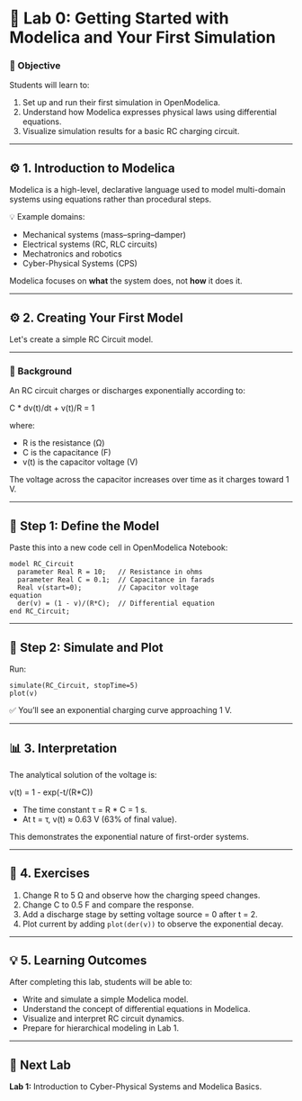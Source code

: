 # 🧩 Lab 0: Getting Started with Modelica and Your First Simulation

### 🎯 Objective
Students will learn to:
1. Set up and run their first simulation in OpenModelica.
2. Understand how Modelica expresses physical laws using differential equations.
3. Visualize simulation results for a basic RC charging circuit.

---

## ⚙️ 1. Introduction to Modelica
Modelica is a high-level, declarative language used to model multi-domain systems using equations rather than procedural steps.

💡 Example domains:
- Mechanical systems (mass–spring–damper)
- Electrical systems (RC, RLC circuits)
- Mechatronics and robotics
- Cyber-Physical Systems (CPS)

Modelica focuses on **what** the system does, not **how** it does it.

---

## ⚙️ 2. Creating Your First Model

Let's create a simple RC Circuit model.

---

### 🧠 Background
An RC circuit charges or discharges exponentially according to:

C * dv(t)/dt + v(t)/R = 1

where:
- R is the resistance (Ω)
- C is the capacitance (F)
- v(t) is the capacitor voltage (V)

The voltage across the capacitor increases over time as it charges toward 1 V.

---

## 🧩 Step 1: Define the Model
Paste this into a new code cell in OpenModelica Notebook:

```modelica
model RC_Circuit
  parameter Real R = 10;   // Resistance in ohms
  parameter Real C = 0.1;  // Capacitance in farads
  Real v(start=0);         // Capacitor voltage
equation
  der(v) = (1 - v)/(R*C);  // Differential equation
end RC_Circuit;
```

---

## 🧩 Step 2: Simulate and Plot

Run:

```modelica
simulate(RC_Circuit, stopTime=5)
plot(v)
```

✅ You’ll see an exponential charging curve approaching 1 V.

---

## 📊 3. Interpretation

The analytical solution of the voltage is:

v(t) = 1 - exp(-t/(R*C))

- The time constant τ = R * C = 1 s.
- At t = τ, v(t) ≈ 0.63 V (63% of final value).

This demonstrates the exponential nature of first-order systems.

---

## 🧠 4. Exercises
1. Change R to 5 Ω and observe how the charging speed changes.
2. Change C to 0.5 F and compare the response.
3. Add a discharge stage by setting voltage source = 0 after t = 2.
4. Plot current by adding `plot(der(v))` to observe the exponential decay.

---

## 💡 5. Learning Outcomes
After completing this lab, students will be able to:
- Write and simulate a simple Modelica model.
- Understand the concept of differential equations in Modelica.
- Visualize and interpret RC circuit dynamics.
- Prepare for hierarchical modeling in Lab 1.

---

## 🧭 Next Lab
**Lab 1:** Introduction to Cyber-Physical Systems and Modelica Basics.
